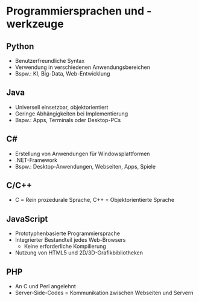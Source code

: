 # Programmiersprachen und -werkzeuge

## Python
- Benutzerfreundliche Syntax
- Verwendung in verschiedenen Anwendungsbereichen
- Bspw.: KI, Big-Data, Web-Entwicklung

## Java
- Universell einsetzbar, objektorientiert
- Geringe Abhängigkeiten bei Implementierung
- Bspw.: Apps, Terminals oder Desktop-PCs

## C#
- Erstellung von Anwendungen für Windowsplattformen
- .NET-Framework
- Bspw.: Desktop-Anwendungen, Webseiten, Apps, Spiele

## C/C++
- C = Rein prozedurale Sprache, C++ = Objektorientierte Sprache

## JavaScript
- Prototyphenbasierte Programmiersprache
- Integrierter Bestandteil jedes Web-Browsers
  - Keine erforderliche Kompilierung
- Nutzung von HTML5 und 2D/3D-Grafikbibliotheken

## PHP
- An C und Perl angelehnt
- Server-Side-Codes = Kommunikation zwischen Webseiten und Servern

